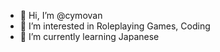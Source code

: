 - 👋 Hi, I’m @cymovan
- 👀 I’m interested in Roleplaying Games, Coding
- 🌱 I’m currently learning Japanese
<!---- 💞️ I’m looking to collaborate on ...
- 📫 How to reach me ...
- 😄 Pronouns: ...
- ⚡ Fun fact: ...
--->
<!---
cymovan/cymovan is a ✨ special ✨ repository because its `README.md` (this file) appears on your GitHub profile.
You can click the Preview link to take a look at your changes.
--->
